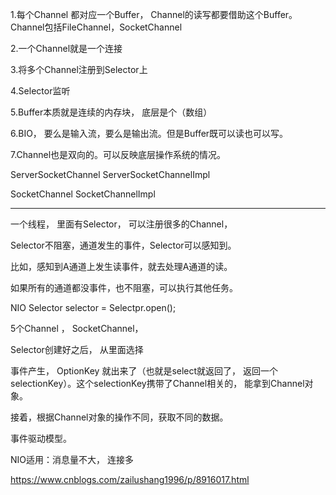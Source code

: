 1.每个Channel 都对应一个Buffer， Channel的读写都要借助这个Buffer。Channel包括FileChannel，SocketChannel

2.一个Channel就是一个连接

3.将多个Channel注册到Selector上

4.Selector监听

5.Buffer本质就是连续的内存块， 底层是个（数组）

6.BIO， 要么是输入流，要么是输出流。但是Buffer既可以读也可以写。

7.Channel也是双向的。可以反映底层操作系统的情况。









ServerSocketChannel    ServerSocketChannelImpl

SocketChannel   SocketChannelImpl






--------------------------

一个线程， 里面有Selector， 可以注册很多的Channel， 

Selector不阻塞，通道发生的事件，Selector可以感知到。

比如，感知到A通道上发生读事件，就去处理A通道的读。

如果所有的通道都没事件，也不阻塞，可以执行其他任务。




NIO
Selector selector = Selectpr.open();

5个Channel ， SocketChannel， 

Selector创建好之后， 从里面选择

事件产生， OptionKey 就出来了（也就是select就返回了， 返回一个selectionKey）。这个selectionKey携带了Channel相关的， 能拿到Channel对象。


接着，根据Channel对象的操作不同，获取不同的数据。

事件驱动模型。

NIO适用：消息量不大， 连接多

https://www.cnblogs.com/zailushang1996/p/8916017.html
